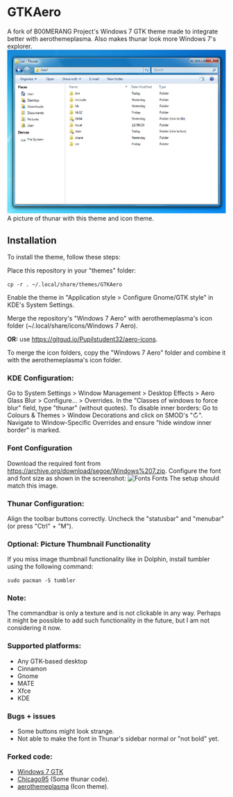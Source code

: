 # GTKAero
A fork of B00MERANG Project's Windows 7 GTK theme made to integrate better with aerothemeplasma. Also makes thunar look more Windows 7's explorer.
<img src="screenshots/save.png" alt="Desktop"/>
A picture of thunar with this theme and icon theme.

## Installation
To install the theme, follow these steps:

Place this repository in your "themes" folder:

```cp -r . ~/.local/share/themes/GTKAero```

Enable the theme in "Application style > Configure Gnome/GTK style" in KDE's System Settings.

Merge the repository's "Windows 7 Aero" with aerothemeplasma's icon folder (~/.local/share/icons/Windows 7 Aero).

**OR:** use https://gitgud.io/Pupilstudent32/aero-icons.

To merge the icon folders, copy the "Windows 7 Aero" folder and combine it with the aerothemeplasma's icon folder.

### KDE Configuration:

Go to System Settings > Window Management > Desktop Effects > Aero Glass Blur > Configure... > Overrides.
In the "Classes of windows to force blur" field, type "thunar" (without quotes).
To disable inner borders:
Go to Colours & Themes > Window Decorations and click on SMOD's "↻".
Navigate to Window-Specific Overrides and ensure "hide window inner border" is marked.

### Font Configuration

Download the required font from https://archive.org/download/segoe/Windows%207.zip.
Configure the font and font size as shown in the screenshot: 
<img src="screenshots/fonts.png" alt="Fonts"/>
Fonts The setup should match this image.

### Thunar Configuration:

Align the toolbar buttons correctly.
Uncheck the "statusbar" and "menubar" (or press "Ctrl" + "M").

### Optional: Picture Thumbnail Functionality

If you miss image thumbnail functionality like in Dolphin, install tumbler using the following command:

```sudo pacman -S tumbler```

### Note:
The commandbar is only a texture and is not clickable in any way. 
Perhaps it might be possible to add such functionality in the future, but I am not considering it now.

### Supported platforms:
- Any GTK-based desktop
- Cinnamon
- Gnome
- MATE
- Xfce
- KDE

### Bugs + issues
- Some buttons might look strange.
- Not able to make the font in Thunar's sidebar normal or "not bold" yet.

### Forked code:
- [Windows 7 GTK](https://github.com/B00merang-Project/Windows-7)
- [Chicago95](https://github.com/grassmunk/chicago95) (Some thunar code).
- [aerothemeplasma](https://gitgud.io/wackyideas/aerothemeplasma/) (Icon theme).
